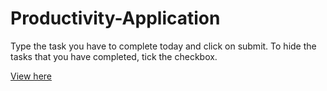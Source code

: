 # Productivity-Application

Type the task you have to complete today and click on submit. To hide the tasks that you have completed, tick the checkbox. 

<a href="https://github.com/etiennefdayer/Productivity-Application/blob/master/index.html">View here</a>


